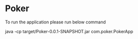 # Poker
To run the application please run below command

java -cp target/Poker-0.0.1-SNAPSHOT.jar com.poker.PokerApp
